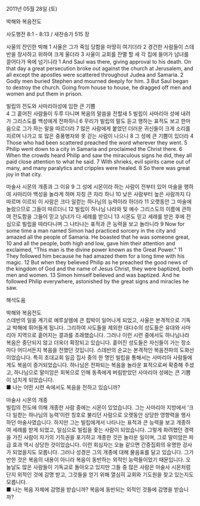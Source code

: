 2011년 05월 28일 (토)

박해와 복음전도



사도행전 8:1 - 8:13 / 새찬송가 515 장


사울의 잔인한 박해 1 
사울은 그가 죽임 당함을 마땅히 여기더라 2 경건한 사람들이 스데반을 장사하고 위하여 크게 울더라 3 사울이 교회를 잔멸 할 새 각 집에 들어가 남녀를 끌어다가 옥에 넘기니라 
1 And Saul was there, giving approval to his death. On that day a great persecution broke out against the church at Jerusalem, and all except the apostles were scattered throughout Judea and Samaria. 2 Godly men buried Stephen and mourned deeply for him. 3 But Saul began to destroy the church. Going from house to house, he dragged off men and women and put them in prison.  

빌립의 전도와 사마리아성에 임한 큰 기쁨  
4 그 흩어진 사람들이 두루 다니며 복음의 말씀을 전할새 5 빌립이 사마리아 성에 내려가 그리스도를 백성에게 전파하니 6 무리가 빌립의 말도 듣고 행하는 표적도 보고 한마음으로 그가 하는 말을 따르더라 7 많은 사람에게 붙었던 더러운 귀신들이 크게 소리를 지르며 나가고 또 많은 중풍병자와 못 걷는 사람이 나으니 8 그 성에 큰 기쁨이 있더라 
4 Those who had been scattered preached the word wherever they went. 5 Philip went down to a city in Samaria and proclaimed the Christ there. 6 When the crowds heard Philip and saw the miraculous signs he did, they all paid close attention to what he said. 7 With shrieks, evil spirits came out of many, and many paralytics and cripples were healed. 8 So there was great joy in that city.   

마술사 시몬의 개종과 그 이유 
9 그 성에 시몬이라 하는 사람이 전부터 있어 마술을 행하여 사마리아 백성을 놀라게 하며 자칭 큰 자라 하니 10 낮은 사람부터 높은 사람까지 다 따르며 이르되 이 사람은 크다 일컫는 하나님의 능력이라 하더라 11 오랫동안 그 마술에 놀랐으므로 그들이 따르더니 12 빌립이 하나님 나라와 및 예수 그리스도의 이름에 관하여 전도함을 그들이 믿고 남녀가 다 세례를 받으니 13 시몬도 믿고 세례를 받은 후에 전심으로 빌립을 따라다니며 그 나타나는 표적과 큰 능력을 보고 놀라니라 
9 Now for some time a man named Simon had practiced sorcery in the city and amazed all the people of Samaria. He boasted that he was someone great, 10 and all the people, both high and low, gave him their attention and exclaimed, "This man is the divine power known as the Great Power." 11 They followed him because he had amazed them for a long time with his magic. 12 But when they believed Philip as he preached the good news of the kingdom of God and the name of Jesus Christ, they were baptized, both men and women. 13 Simon himself believed and was baptized. And he followed Philip everywhere, astonished by the great signs and miracles he saw.

해석도움





박해와 복음전도  
스데반의 일을 계기로 예루살렘에 큰 핍박이 일어나게 되었고, 사울은 본격적으로 기독교 박해에 뛰어들게 됩니다. 그리하여 사도들을 제외한 대다수의 성도들은 유대와 사마리아 지역으로 흩어지는 결과를 초래했습니다. 그러나 이런 시련 중에서도 하나님나라 복음은 중단되지 않고 더욱더 확장되고 있습니다. 흩어진 성도들은 자신들이 가는 장소마다 어디서든지 복음을 전했던 것입니다. 스데반의 순교는 본격적인 복음전파의 도화선이었습니다. 특히 초대교회 일곱 집사 중의 한 명인 빌립을 통해서는 사마리아 사람들에게도 복음이 증거되었습니다. 하나님은 전파되는 복음을 놀라운 표적으로써 확증해 주셨고, 하나님으로 말미암은 회복으로 인해 동족에게 버림받았던 사마리아 성에는 큰 기쁨이 넘치게 되었습니다.  
■ 나는 어떤 시련 속에서도 복음을 전하고 있습니까?    

마술사 시몬의 개종  
빌립의 전도에 의해 개종한 사람 중에는 시몬이 있었습니다. 그는 사마리아 지방에서  ‘크다 일컫는 하나님의 능력’이란 칭호로 불리던 사람으로 오랫동안 상당한 영향력을 행사하던 마술사였습니다. 하지만 그는 빌립에게서 나타나는 표적과 큰 능력을 보고 개종하여 세례를 받게 되었고, 일심으로 빌립을 좇는 사람이 되었습니다. 그렇게 화려했던 경력을 가진 사람이 자기의 기득권을 포기하고 개종한 것은 놀라운 일이며, 그로 말미암은 파급 효과 역시 상당한 것이었습니다. 이런 회심자는 오늘 같으면 간증집회의 유명한 강사가 되었을지도 모릅니다. 그러나 성경은 그의 개종에 대해 물음표를 달고 있습니다. 그가 반한 것은 복음의 내용이 아니라 복음이 동반하는 외적인 능력들이었기 때문입니다. 오늘날도 많은 사람들이 기독교로 돌아오고 있지만 그들 중 많은 사람은 마술사 시몬처럼 단지 외적인 것에 감명 받고, 그것들을 얻기 위해 열심히 교회와 기도원을 찾고 있는지도 모릅니다.   
■ 나는 복음 자체에 감명을 받습니까? 복음에 동반되는 외적인 것들에 감명을 받습니까?